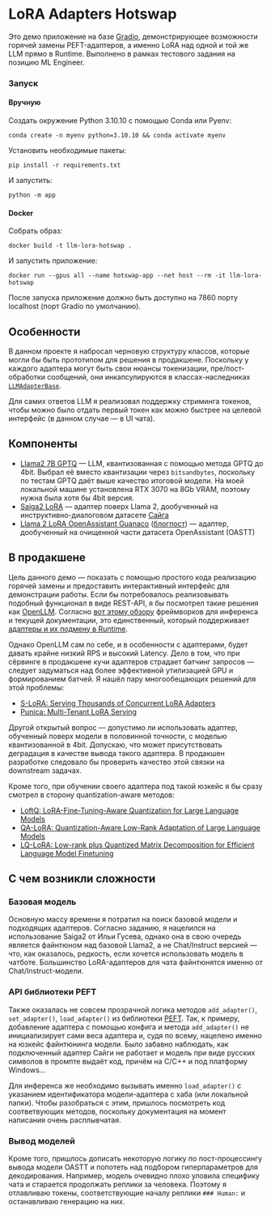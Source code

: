 # LoRA Adapters Hotswap

Это демо приложение на базе [Gradio](https://www.gradio.app/), демонстрирующее возможности горячей замены PEFT-адаптеров, а именно LoRA над одной и той же LLM прямо в Runtime. Выполнено в рамках тестового задания на позицию ML Engineer.

### Запуск

#### Вручную
Создать окружение Python 3.10.10 с помощью Conda или Pyenv:
```shell
conda create -n myenv python=3.10.10 && conda activate myenv
```
Установить необходимые пакеты:
```shell
pip install -r requirements.txt
```

И запустить:
```shell
python -m app
```

#### Docker
Собрать образ:
```shell
docker build -t llm-lora-hotswap .
```
И запустить приложение:
```shell
docker run --gpus all --name hotswap-app --net host --rm -it llm-lora-hotswap
```

После запуска приложение должно быть доступно на 7860 порту localhost (порт Gradio по умолчанию).

## Особенности

В данном проекте я набросал черновую структуру классов, которые могли бы быть прототипом для решения в продакшене. Поскольку у каждого адаптера могут быть свои нюансы токенизации, пре/пост-обработки сообщений, они инкапсулируются в классах-наследниках [`LLMAdapterBase`](app/adapters/base.py).

Для самих ответов LLM я реализовал поддержку стриминга токенов, чтобы можно было отдать первый токен как можно быстрее на целевой интерфейс (в данном случае — в UI чата).

## Компоненты

- [Llama2 7B GPTQ](https://huggingface.co/TheBloke/Llama-2-7B-GPTQ) — LLM, квантизованная с помощью метода GPTQ до 4bit. Выбрал её вместо квантизации через `bitsandbytes`, поскольку по тестам GPTQ даёт выше качество итоговой модели. На моей локальной машине установлена RTX 3070 на 8Gb VRAM, поэтому нужна была хотя бы 4bit версия.
- [Saiga2 LoRA](https://huggingface.co/IlyaGusev/saiga2_7b_lora) — адаптер поверх Llama 2, дообученный на инструктивно-диалоговом датасете [Сайга](https://huggingface.co/datasets/IlyaGusev/ru_turbo_saiga)
- [Llama 2 LoRA OpenAssistant Guanaco](https://huggingface.co/kaitchup/Llama-2-7B-oasstguanaco-adapter) ([блогпост](https://kaitchup.substack.com/p/lora-adapters-when-a-naive-merge)) — адаптер, дообученный на очищенной части датасета OpenAssistant (OASTT)

## В продакшене

Цель данного демо — показать с помощью простого кода реализацию горячей замены и предоставить интерактивный интерфейс для демонстрации работы. Если бы потребовалось реализовывать подобный функционал в виде REST-API, я бы посмотрел такие решения как [OpenLLM](https://github.com/bentoml/OpenLLM). Согласно [вот этому обзору](https://sersavvov.com/blog/7-frameworks-for-serving-llms) фреймворков для инференса и текущей документации, это единственный, который поддерживает [адаптеры и их подмену в Runtime](https://github.com/bentoml/OpenLLM#%EF%B8%8F-serving-fine-tuning-layers).

Однако OpenLLM сам по себе, и в особенности с адаптерами, будет давать крайне низкий RPS и высокий Latency. Дело в том, что при сёрвинге в продакшене кучи адаптеров страдает батчинг запросов — следует задуматься над более эффективной утилизацией GPU и формированием батчей. Я нашёл пару многообещающих решений для этой проблемы:
- [S-LoRA: Serving Thousands of Concurrent LoRA Adapters](https://arxiv.org/abs/2311.03285)
- [Punica: Multi-Tenant LoRA Serving](https://arxiv.org/abs/2310.18547)

Другой открытый вопрос — допустимо ли использовать адаптер, обученный поверх модели в половинной точности, с моделью квантизованной в 4bit. Допускаю, что может присутствовать деградация в качестве вывода такого адаптера. В продакшен разработке следовало бы проверить качество этой связки на downstream задачах.

Кроме того, при обучении своего адаптера под такой юзкейс я бы сразу смотрел в сторону quantization-aware методов:
- [LoftQ: LoRA-Fine-Tuning-Aware Quantization for Large Language Models](https://huggingface.co/papers/2310.08659)
- [QA-LoRA: Quantization-Aware Low-Rank Adaptation of Large Language Models](https://huggingface.co/papers/2309.14717)
- [LQ-LoRA: Low-rank plus Quantized Matrix Decomposition for Efficient Language Model Finetuning](https://openreview.net/forum?id=xw29VvOMmU)

## С чем возникли сложности

### Базовая модель

Основную массу времени я потратил на поиск базовой модели и подходящих адаптеров. Согласно заданию, я нацелился на использование Saiga2 от Ильи Гусева, однако она в свою очередь является файнтюном над базовой Llama2, а не Chat/Instruct версией — что, как оказалось, редкость, если хочется использовать модель в чатботе. Большинство LoRA-адаптеров для чата файнтюнятся именно от Chat/Instruct-модели.

### API библиотеки PEFT

Также оказалась не совсем прозрачной логика методов `add_adapter()`, `set_adapter()`, `load_adapter()` из библиотеки [PEFT](https://huggingface.co/docs/peft/tutorial/peft_integrations#transformers). Так, к примеру, добавление адаптера с помощью конфига и метода `add_adapter()` не инициализирует сами веса адаптера и, судя по всему, нацелено именно на юзкейс файнтюнинга модели. Было забавно наблюдать, как подключенный адаптер Сайги не работает и модель при виде русских символов в промпте выдаёт код, причём на C/C++ и под платформу Windows...

Для инференса же необходимо вызывать именно `load_adapter()` с указанием идентификатора модели-адаптера с хаба (или локальной папки). Чтобы разобраться с этим, пришлось посмотреть код соответвующих методов, поскольку документация на момент написания очень расплывчатая.

### Вывод моделей

Кроме того, пришлось дописать некоторую логику по пост-процессингу вывода модели OASTT и попотеть над подбором гиперпараметров для декодирования. Например, модель очевидно плохо уловила специфику чата и старается продолжать реплики за человека. Поэтому я отлавливаю токены, соответствующие началу реплики `### Human:` и останавливаю генерацию на них.

